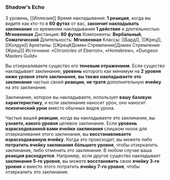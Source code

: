 ### Shadow's Echo
3 уровень, [[Иллюзия]]
Время накладывания: **1 реакция**, когда вы видите как кто-то в **60 футах** от вас, **закончит накладывать заклинание** со временем накладывания **1 действие** и длительностью **Мгновенная**
Дистанция: **60 футов**
Компоненты: **Вербальный**, **Соматический**
Длительность: **Мгновенная**
Классы: [[Бард]], [[Жрец]], [[Колдун]]
Архетипы: [[Жрец#Домен Стремления|Домен Стремления (Жрец)]]
Источники: «Chronicles of Eberron», «Homebrew», «Dungeon Masters Guild»

Вы отзеркаливаете существо его **теневым отражением**. Если существо накладывает заклинание, **уровень** которого как минимум на **2 уровня ниже уровня этого заклинания**, **вы также накладываете это заклинание** частью своей **реакции**, **не тратя** дополнительную **ячейку** на это заклинание.

Заклинание, которое вы накладываете, использует **вашу базовую характеристику**, и если заклинание наносит урон, оно наносит **психический урон** вместо обычных видов урона.

Частью вашей **реакции**, когда вы накладываете это заклинание, вы **узнаете, какого уровня** целевое заклинание. Если **уровень израсходованной вами ячейки заклинания** слишком низок для отзеркаливания этого заклинания, вы **восстанавливаете израсходованную ячейку**. Когда это происходит, вы можете либо **потратить ячейку заклинания бóльшего уровня**, чтобы отзеркалить заклинание, либо отменить это заклинание. В любом случае ваша **реакция расходуется**. Например, если другое существо накладывает **заклинание 5-го уровня**, вы можете **восстановить** свою **ячейку 3-го уровня** и вместо этого потратить **ячейку 7-го уровня**, чтобы отзеркалить это заклинание.